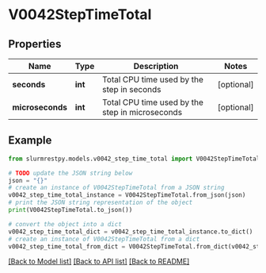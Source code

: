 # V0042StepTimeTotal


## Properties

Name | Type | Description | Notes
------------ | ------------- | ------------- | -------------
**seconds** | **int** | Total CPU time used by the step in seconds | [optional]
**microseconds** | **int** | Total CPU time used by the step in microseconds | [optional]

## Example

```python
from slurmrestpy.models.v0042_step_time_total import V0042StepTimeTotal

# TODO update the JSON string below
json = "{}"
# create an instance of V0042StepTimeTotal from a JSON string
v0042_step_time_total_instance = V0042StepTimeTotal.from_json(json)
# print the JSON string representation of the object
print(V0042StepTimeTotal.to_json())

# convert the object into a dict
v0042_step_time_total_dict = v0042_step_time_total_instance.to_dict()
# create an instance of V0042StepTimeTotal from a dict
v0042_step_time_total_from_dict = V0042StepTimeTotal.from_dict(v0042_step_time_total_dict)
```
[[Back to Model list]](../README.md#documentation-for-models) [[Back to API list]](../README.md#documentation-for-api-endpoints) [[Back to README]](../README.md)


